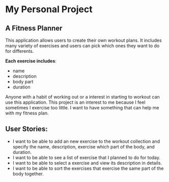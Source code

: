
# My Personal Project

## A Fitness Planner

This application allows users to create their own workout plans. It includes many variety of exercises and users can pick which ones they want to do for differents. 

**Each exercise includes**:
- name
- description
- body part
- duration

Anyone with a habit of working out or a interest in starting to workout can use this application. This project is an interest to me because I feel sometimes I exercise too little. I want to have something that can help me with my fitness plan.

## User Stories:
- I want to be able to add an new exercise to the workout collection and specify the name, description, exercise which part of the body, and duration. 
- I want to be able to see a list of exercise that I planned to do for today.
- I want to be able to select a exercise and view its description in details.
- I want to be able to sort the exercises that exercise the same part of the body together.
